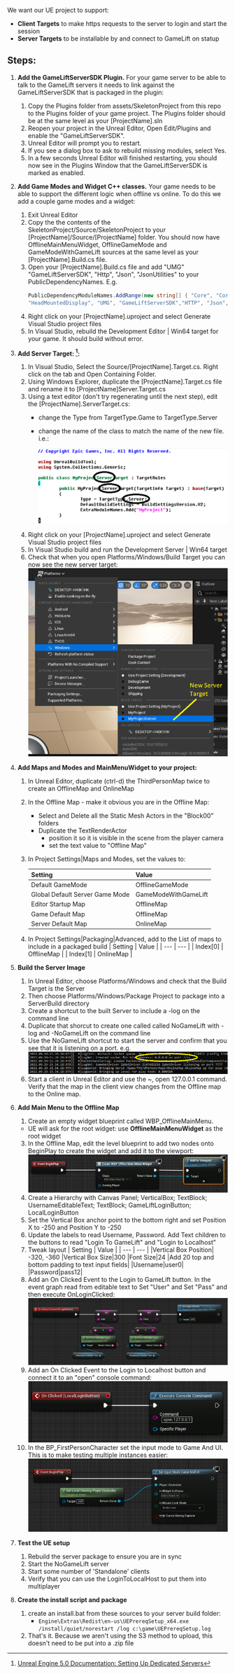 We want our UE project to support:
* **Client Targets** to make https requests to the server to login and start the session
* **Server Targets** to be installable by and connect to GameLift on statup

## Steps:
1. **Add the GameLiftServerSDK Plugin.** For your game server to be able to talk to the GameLift servers it needs to link against the GameLiftServerSDK that is packaged in the plugin: 
   1. Copy the Plugins folder from assets/SkeletonProject from this repo to the Plugins folder of your game project.  The Plugins folder should be at the same level as your [ProjectName].sln
   2. Reopen your project in the Unreal Editor, Open Edit/Plugins and enable the "GameLiftServerSDK".
   3. Unreal Editor will prompt you to restart.
   4. If you see a dialog box to ask to rebuild missing modules, select Yes.
   5. In a few seconds Unreal Editor will finished restarting, you should now see in the Plugins Window that the GameLiftServerSDK is marked as enabled.

2. **Add Game Modes and Widget C++ classes.**  Your game needs to be able to support the different logic when offline vs online.  To do this we add a couple game modes and a widget:
   1. Exit Unreal Editor
   2. Copy the the contents of the SkeletonProject/Source/SkeletonProject to your [ProjectName]/Source/[ProjectName] folder.  You should now have  OfflineMainMenuWidget, OfflineGameMode and GameModeWithGameLift sources at the same level as your [ProjectName].Build.cs file.
   3. Open your [ProjectName].Build.cs file and add "UMG" "GameLiftServerSDK", "Http", "Json", "JsonUtilities" to your PublicDependencyNames.  E.g. 
       ```C#
       PublicDependencyModuleNames.AddRange(new string[] { "Core", "CoreUObject", "Engine", "InputCore", 
       "HeadMountedDisplay", "UMG", "GameLiftServerSDK","HTTP", "Json", "JsonUtilities"});
       ```
   4. Right click on your [ProjectName].uproject and select Generate Visual Studio project files
   5. In Visual Studio, rebuild the Development Editor | Win64 target for your game. It should build without error.
 
3. **Add Server Target: [^ue_setup_dedicated_server]:**
   1. In Visual Studio, Select the Source/[ProjectName].Target.cs.  Right click on the tab and Open Containing Folder.
   2. Using Windows Explorer, duplicate the [ProjectName].Target.cs file and rename it to [ProjectName]Server.Target.cs
   3. Using a text editor (don't try regenerating until the next step), edit the [ProjectName].ServerTarget.cs:
       * change the Type from TargetType.Game to TargetType.Server 
       * change the name of the class to match the name of the new file. i.e.:
      
         ![Create Server Target.cs](/images/create_server_target_cs.png)
   3. Right click on your [ProjectName].uproject and select Generate Visual Studio project files
   4. In Visual Studio build and run the Development Server | Win64 target
   5. Check that when you open Platforms/Windows/Build Target you can now see the new server target:
      ![new server target](/images/new_server_target.png)

4. **Add Maps and Modes and MainMenuWidget to your project:**
   1. In Unreal Editor, duplicate (ctrl-d) the ThirdPersonMap twice to create an OfflineMap and OnlineMap
   2. In the Offline Map - make it obvious you are in the Offline Map:
      * Select and Delete all the Static Mesh Actors in the "Block00" folders
      * Duplicate the TextRenderActor
         * position it so it is visible in the scene from the player camera
         * set the text value to "Offline Map"
   3. In Project Settings|Maps and Modes, set the values to:
   
      | Setting | Value |
      | --- | --- |
      | Default GameMode | OfflineGameMode |
      | Global Default Server Game Mode | GameModeWithGameLift |
      | Editor Startup Map | OfflineMap |
      | Game Default Map | OfflineMap |
      | Server Default Map | OnlineMap |
      
   4. In Project Settings|Packaging|Advanced, add to the List of maps to include in a packaged build
      | Setting | Value |
      | --- | --- |
      | Index[0] | OfflineMap |
      | Index[1] | OnlineMap |

4. **Build the Server Image**
   1. In Unreal Editor, choose Platforms/Windows and check that the Build Target is the Server
   2. Then choose Platforms/Windows/Package Project to package into a ServerBuild directory
   3. Create a shortcut to the built Server to include a -log on the command line
   4. Duplicate that shorcut to create one called called NoGameLift with -log and -NoGameLift on the command line
   5. Use the NoGameLift shortcut to start the server and confirm that you see that it is listening on a port.   e.g.
      ![Listening](/images/dedicated_server_is_listening.png)
   6. Start a client in Unreal Editor and use the ~, open 127.0.0.1 command.  Verify that the map in the client view changes from the Offline map to the Online map.

5. **Add Main Menu to the Offline Map**
   1. Create an empty widget blueprint called WBP_OfflineMainMenu.  
   * UE will ask for the root widget:  use **OfflineMainMenuWidget** as the root widget
   3. In the Offline Map, edit the level blueprint to add two nodes onto BeginPlay to create the widget and add it to the viewport:
      ![Add Widget to Viewport](/images/create_menu_and_add_to_viewport.png)
   3. Create a Hierarchy with Canvas Panel; VerticalBox; TextBlock; UsernameEditableText; TextBlock; GameLiftLoginButton; LocalLoginButton
   4. Set the Vertical Box anchor point to the bottom right and set Position X to -250 and Position Y to -250
   5. Update the labels to read Username, Password.  Add Text children to the buttons to read "Login To GameLift" and "Login to Localhost"
   6. Tweak layout
      | Setting | Value |
      | --- | --- |
      |Vertical Box Position| -320, -360
      |Vertical Box Size|300
      |Font Size|24
      |Add 20 top and bottom padding to text input fields|
      |Username|user0|
      |Password|pass12|
   7. Add an On Clicked Event to the Login to GameLift button.  In the event graph read from editable text to Set "User" and Set "Pass" and then execute OnLoginClicked:
      ![On Login to GameLift clicked](/images/on_clicked_game_lift_login.png)
   8. Add an On Clicked Event to the Login to Localhost button and connect it to an "open" console command:
      ![On Login to localhost clicked](/images/on_clicked_localhost_login.png)
   9. In the BP_FirstPersonCharacter set the input mode to Game And UI.  This is to make testing multiple instances easier:
      ![input mode](/images/bp_third_person_character_input_mode.png)
   

6. **Test the UE setup**
   1. Rebuild the server package to ensure you are in sync
   2. Start the NoGameLift server
   3. Start some number of 'Standalone' clients
   4. Verify that you can use the LoginToLocalHost to put them into multiplayer

7. **Create the install script and package**
   1. create an install.bat from these sources to your server build folder:
      * ```Engine\Extras\Redist\en-us\UEPrereqSetup_x64.exe /install/quiet/norestart /log c:\game\UEPrereqSetup.log```
   2. That's it.   Because we aren't using the S3 method to upload, this doesn't need to be put into a .zip file


[^ue_server_req]: https://docs.unrealengine.com/5.0/en-US/setting-up-dedicated-servers-in-unreal-engine/#1.requiredsetup
[^ue_setup_dedicated_server]: [Unreal Engine 5.0 Documentation: Setting Up Dedicated Servers](https://docs.unrealengine.com/5.0/en-US/setting-up-dedicated-servers-in-unreal-engine/)
[^aws_gamelift_episode_1]: [Amazon GameLift-UE4 Episode 1: Intro and Architecture Review](https://youtu.be/3_iBuko39JA)
[^aws_gamelift_episode_2]: [Amazon GameLift-UE4 Episode 2: UE4 Dedicated Server](https://youtu.be/cUcTJjqSCos)
[^aws_gamelift_episode_3]: [Amazon GameLift-UE4 Episode 3: Integrate GameLiftServer SDK with UE4](https://youtu.be/Sl_i6YIgQqg)
[^aws_gamelift_episode_4]: [Amazon GameLift-UE4 Episode 4: Testing and Uploading Server Build to GameLift](https://youtu.be/Q6kOpObWsUI)
[^aws_gamelift_episode_5]: [Amazon GameLift-UE4 Episode 5: StartGameLiftSession](https://youtu.be/\_EynplPECNk)
[^aws_gamelift_episode_6]: [Amazon GameLift-UE4 Episode 6: Amazon Cognito and API Gateway](https://youtu.be/EfIuC5-wdeo)
[^aws_gamelift_episode_7]: [Amazon GameLift-UE4 Episode 7: API Requests from the Game Client](https://youtu.be/lhABExDSpHE)
[^aws_gamelift_episode_8]: [Amazon GameLift-UE4 Episode 8: Next Steps](https://youtu.be/lwYFZFYvSgE)
